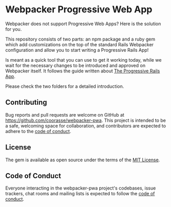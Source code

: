 # Webpacker Progressive Web App

Webpacker does not support Progressive Web Apps? Here is the solution for you.

This repository consists of two parts: an npm package and a ruby gem which add customizations on 
the top of the standard Rails Webpacker configuration and allow you to start
writing a Progressive Rails App!

Is meant as a quick tool that you can use to get it working today, 
while we wait for the necessary changes to be introduced and approved on Webpacker itself. 
It follows the guide written about [The Progressive Rails App](https://dev.to/coorasse/the-progressive-rails-app-46ma).

Please check the two folders for a detailed introduction.


## Contributing

Bug reports and pull requests are welcome on GitHub at https://github.com/coorasse/webpacker-pwa. 
This project is intended to be a safe, 
welcoming space for collaboration, and contributors are expected to adhere 
to the [code of conduct](https://github.com/coorasse/webpacker-pwa/blob/master/CODE_OF_CONDUCT.md).

## License

The gem is available as open source under the terms of the [MIT License](https://opensource.org/licenses/MIT).

## Code of Conduct

Everyone interacting in the webpacker-pwa project's codebases, issue trackers, 
chat rooms and mailing lists is expected to 
follow the [code of conduct](https://github.com/coorasse/webpacker-pwa/blob/master/CODE_OF_CONDUCT.md).
